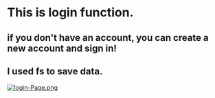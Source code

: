 # This is login function.

## if you don't have an account, you can create a new account and sign in!

## I used fs to save data.

[![login-Page.png](https://i.postimg.cc/7Y8Y4LG8/login-Page.png)](https://postimg.cc/F1pQgNVD)
